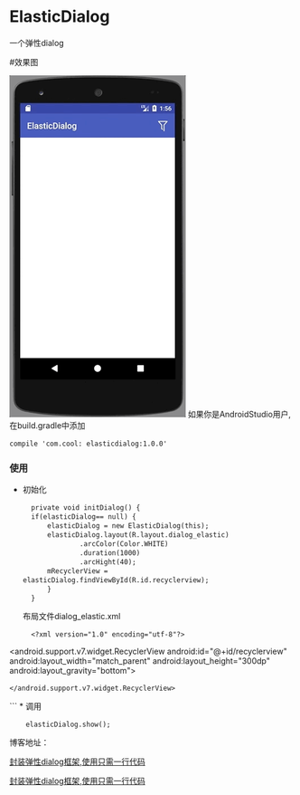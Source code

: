 # ElasticDialog
一个弹性dialog

#效果图

![Image text](img/elastic.gif)
如果你是AndroidStudio用户,在build.gradle中添加

```
compile 'com.cool: elasticdialog:1.0.0'
```

### 使用
* 初始化

	    private void initDialog() {
        if(elasticDialog== null) {
            elasticDialog = new ElasticDialog(this);
            elasticDialog.layout(R.layout.dialog_elastic)
                    .arcColor(Color.WHITE)
                    .duration(1000)
                    .arcHight(40);
            mRecyclerView = elasticDialog.findViewById(R.id.recyclerview);
        	}
    	}
    
    	
    布局文件dialog_elastic.xml
    
    
  ```
    <?xml version="1.0" encoding="utf-8"?>
<FrameLayout xmlns:android="http://schemas.android.com/apk/res/android"
    android:layout_width="match_parent"
    android:layout_height="match_parent">
    <android.support.v7.widget.RecyclerView
        android:id="@+id/recyclerview"
        android:layout_width="match_parent"
        android:layout_height="300dp"
        android:layout_gravity="bottom">

    </android.support.v7.widget.RecyclerView>
</FrameLayout>
```
* 调用
 
   		elasticDialog.show();  
    
    
博客地址：

[封装弹性dialog框架,使用只需一行代码](http://www.jianshu.com/p/bc33a0b1ccce)

[封装弹性dialog框架,使用只需一行代码](http://blog.csdn.net/cool_fuwei/article/details/76589491)